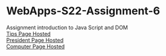 # WebApps-S22-Assignment-6
Assignment introduction to Java Script and DOM<br/>
[Tips Page Hosted](https://44-563-web-apps-s22.github.io/webapps-s22-assignment-6-manoj5308/tips.html)<br/>
[President Page Hosted](https://44-563-web-apps-s22.github.io/webapps-s22-assignment-6-manoj5308/president.html)<br/>
[Computer Page Hosted](https://44-563-web-apps-s22.github.io/webapps-s22-assignment-6-manoj5308/computer.html)